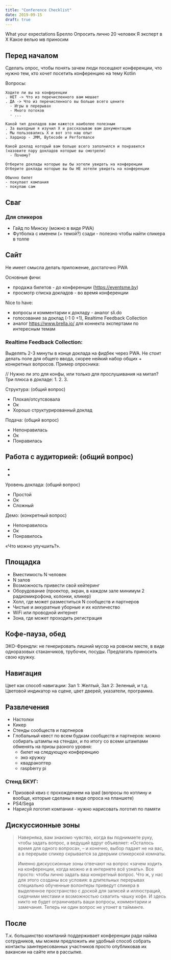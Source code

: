 ```yaml
---
title: "Conference Checklist"
date: 2019-09-15
draft: true
---
```


What your expectations
Брелло
Опросить лично 20 человек
Я эксперт в X
Какое велью мв приносим

## Перед началом

Сделать опрос, чтобы понять зачем люди посещают конференции, что нужно тем, кто хочет посетить конференцию на тему Kotlin

Вопросы:

```
Ходите ли вы на конференции
. НЕТ -> Что из перечисленного вам мешает
. ДА -> Что из перечисленного вы больше всего цените
  - Игры в перерывах
  - Много потоков
  - ...

Какой тип докладов вам кажется наиболее полезным
. За выходные я изучил X и рассказываю вам документацию
. Мы пользовались X и вот это наш опыт
. Хардкор - JMM, Bytecode и Performance

Какой доклад который вам больше всего заполнился и понравился (назовите пару докладов которые вы смотрели)
  - Почему?

Отберите доклады которые вы бы хотели увидеть на конференции
Отберите доклады которые вы бы НЕ хотели увидеть на конференции

Обычно билет
- покупает компания
- покупаю сам
```
## Сваг

### Для спикеров

- Гайд по Минску (можно в виде PWA)
- Футболка с именем (+ темой?) сзади - полезно чтобы найти спикера в толпе

## Сайт

Не имеет смысла делать приложение, достаточно PWA

Основные фичи:

- продажа билетов - до конференции (https://eventsme.by)
- просмотр списка докладов - во время конференции

Nice to have:

- вопросы и комментарии к докладу - аналог sli.do
- голосование за доклад (-1 0 +1), Realtime Feedback Collection
- аналог https://www.brella.io/ для коннекта экспертами по интересным темам

### Realtime Feedback Collection:

Выделять 2-3 минуты в конце доклада на фидбек через PWA. Не стоит делать поле для общего ввода, скорее нейкий набор общих + конкретных вопросов. Пример опросника:

// Нужно ли это для конфы, или только для прослушивания на митап?
Три плюса в докладе:
1.
2.
3.

Структура: (общий вопрос)
- Плохая/отсутсвовала
- Ок
- Хорошо структурированный доклад

Подача: (общий вопрос)
- Непонравилась
- Ок
- Понравилась

Работа с аудиторией: (общий вопрос)
- 
-
-

Уровень доклада: (общий вопрос)
- Простой
- Ок
- Сложный

Демо: (конкретный вопрос)
- Непонравилось
- Ок
- Понравилось

«Что можно улучшить?».

## Площадка

- Вместимость N человек
- N залов
- Возможность привести свой кейтеринг
- Оборудование (проектор, экран, в каждом зале минимум 2 радиомикрофона, колонки, кликер)
- Холл, где может разместиться N сообществ и партнеров
- Чистые и аккуратные уборные и их колличество
- WiFi или проводной интернет
- Зона, где может проходить регистрация

## Кофе-пауза, обед

ЭКО-Френдли: не генерировать лишний мусор на ровном месте, в виде одноразовых стаканчиков, трубочек, посуды. Предлагать приносить свою кружку.

## Навигация

Цвет как способ навигации: Зал 1: Желтый, Зал 2: Зеленый, и т.д. Цветовой индикатор на сцене, цвет дверей, указатели, программа.

## Развлечения

- Настолки
- Кикер
- Стенды сообществ и партнеров
- Глобальный квест по всем будкам сообществ и партнеров: 
   можно собирать штампы на стендах, и по итогу со всеми штампами обменять на призы разного уровня:
     - билет на следующую конференцию
     - эко кружку
     - квадракоптер
     - raspberry pi

### Стенд БКУГ:

- Призовой квиз с прохождением на ipad (вопросы по котлину и вообще, которые сделаны в виде опроса на планшете)
- PS4/Sega
- Нарисуй логотип компании - нужно нарисовать логотип по памяти

## Дискуссионные зоны

> Наверняка, вам знакомо чувство, когда вы поднимаете руку, чтобы задать вопрос, а ведущий вдруг объявляет: «Осталось время для одного вопроса», – и конечно, выбор падает не на вас, а в перерыве спикер скрывается за дверьми спикерской комнаты.
> 
> Именно дискуссионные зоны отвечают на вопрос «зачем ходить на конференции, когда можно и в интернете всё узнать». Все просто: чтобы лично задать ваш конкретный вопрос. Что ж, у нас для этого созданы все условия: в длительных перерывах специально обученные волонтеры приведут спикера в выделенное пространство с доской для записей и иллюстраций, сидячими местами и возможностью схватить чашку кофе. И здесь никто не будет ограничивать ваши вопросы, комментарии и замечания. Теперь ни один вопрос не утонет в тайминге.

## После

Т.к. большинство компаний поддерживает конференции ради найма сотрудников, мы можем предложить им удобный способ собрать контакты заинтересованных участников просто опубликовав их вакансии на сайте или в рассылке.

